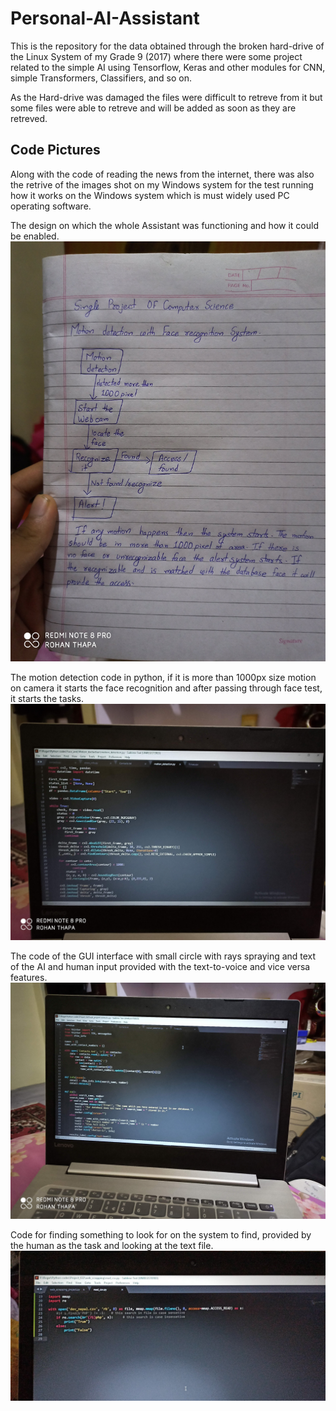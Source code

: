 # Personal-AI-Assistant
This is the repository for the data obtained through the broken hard-drive of the Linux System of my Grade 9 (2017) where there were some project related to the simple AI using Tensorflow, Keras and other modules for CNN, simple Transformers, Classifiers, and so on.

As the Hard-drive was damaged the files were difficult to retreve from it but some files were able to retreve and will be added as soon as they are retreved.

## Code Pictures
Along with the code of reading the news from the internet, there was also the retrive of the images shot on my Windows system for the test running how it works on the Windows system which is must widely used PC operating software.

The design on which the whole Assistant was functioning and how it could be enabled.
![Desing of the AI Assistant](/Images/IMG_20191220_220634.jpg)

The motion detection code in python, if it is more than 1000px size motion on camera it starts the face recognition and after passing through face test, it starts the tasks.
![Motion Detection Code](/Images/IMG_20191220_214535%40530947465.jpg)

The code of the GUI interface with small circle with rays spraying and text of the AI and human input provided with the text-to-voice and vice versa features.
![Code of AI Assistant Interface](/Images/IMG_20191220_214737.jpg)

Code for finding something to look for on the system to find, provided by the human as the task and looking at the text file.
![Some work of finding something from the text file work](/Images/USER_SCOPED_TEMP_DATA_MSGR_PHOTO_FOR_UPLOAD_1579876732540.jpg)

